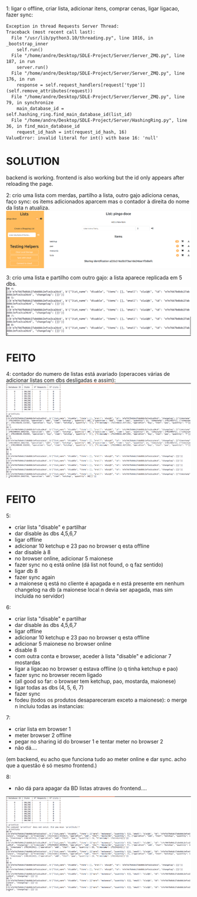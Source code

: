 1: ligar o offline, criar lista, adicionar itens, comprar cenas, ligar ligacao, fazer sync: 
```
Exception in thread Requests Server Thread:
Traceback (most recent call last):
  File "/usr/lib/python3.10/threading.py", line 1016, in _bootstrap_inner
    self.run()
  File "/home/andre/Desktop/SDLE-Project/Server/Server_ZMQ.py", line 187, in run
    server.run()
  File "/home/andre/Desktop/SDLE-Project/Server/Server_ZMQ.py", line 176, in run
    response = self.request_handlers[request['type']](self.remove_attributes(request))
  File "/home/andre/Desktop/SDLE-Project/Server/Server_ZMQ.py", line 79, in synchronize
    main_database_id = self.hashing_ring.find_main_database_id(list_id)
  File "/home/andre/Desktop/SDLE-Project/Server/HashingRing.py", line 36, in find_main_database_id
    request_id_hash = int(request_id_hash, 16)
ValueError: invalid literal for int() with base 16: 'null'
```

# SOLUTION

backend is working. frontend is also working but the id only appears after reloading the page.


2: crio uma lista com merdas, partilho a lista, outro gajo adiciona cenas, faço sync: os items adicionados aparcem mas o contador à direita do nome da lista n atualiza.
![img](bug_counter.png)

3: crio uma lista e partilho com outro gajo: a lista aparece replicada em 5 dbs.
![img](bug_replication.png)

# FEITO

4: contador do numero de listas está avariado (operacoes várias de adicionar listas com dbs desligadas e assim):
![img](bug_list.png)

# FEITO

5:
- criar lista "disable" e partilhar
- dar disable às dbs 4,5,6,7
- ligar offline
- adicionar 10 ketchup e 23 pao no browser q esta offline
- dar disable à 8
- no browser online, adicionar 5 maionese
- fazer sync no q está online (dá list not found, o q faz sentido)
- ligar db 8
- fazer sync again
- a maionese q está no cliente é apagada e n está presente em nenhum changelog na db (a maionese local n devia ser apagada, mas sim incluida no servidor)

6:
- criar lista "disable" e partilhar
- dar disable às dbs 4,5,6,7
- ligar offline
- adicionar 10 ketchup e 23 pao no browser q esta offline
- adicionar 5 maionese no browser online
- disable 8
- com outra conta e browser, aceder à lista "disable" e adicionar 7 mostardas
- ligar a ligacao no browser q estava offline (o q tinha ketchup e pao)
- fazer sync no browser recem ligado
- (all good so far: o browser tem ketchup, pao, mostarda, maionese)
- ligar todas as dbs (4, 5, 6, 7)
- fazer sync
- fodeu (todos os produtos desapareceram exceto a maionese): o merge n incluiu todas as instancias:

7:
- criar lista em browser 1
- meter browser 2 offline
- pegar no sharing id do browser 1 e tentar meter no browser 2
- não dá....

(em backend, eu acho que funciona tudo ao meter online e dar sync. acho que a questão é só mesmo frontend.)

8:
- não dá para apagar da BD listas atraves do frontend....

![img](bug_merge.png)

